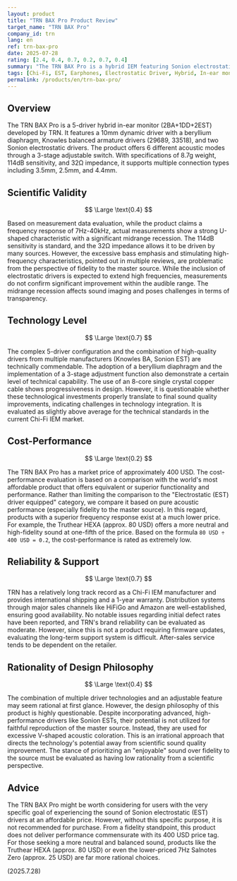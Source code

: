 ```yaml
---
layout: product
title: "TRN BAX Pro Product Review"
target_name: "TRN BAX Pro"
company_id: trn
lang: en
ref: trn-bax-pro
date: 2025-07-28
rating: [2.4, 0.4, 0.7, 0.2, 0.7, 0.4]
summary: "The TRN BAX Pro is a hybrid IEM featuring Sonion electrostatic drivers. While it incorporates advanced technology, its tuning prioritizes a V-shaped sound signature over fidelity, resulting in limited cost-performance based on measured performance."
tags: [Chi-Fi, EST, Earphones, Electrostatic Driver, Hybrid, In-ear monitors]
permalink: /products/en/trn-bax-pro/
---
```

## Overview

The TRN BAX Pro is a 5-driver hybrid in-ear monitor (2BA+1DD+2EST) developed by TRN. It features a 10mm dynamic driver with a beryllium diaphragm, Knowles balanced armature drivers (29689, 33518), and two Sonion electrostatic drivers. The product offers 6 different acoustic modes through a 3-stage adjustable switch. With specifications of 8.7g weight, 114dB sensitivity, and 32Ω impedance, it supports multiple connection types including 3.5mm, 2.5mm, and 4.4mm.

## Scientific Validity

$$ \Large \text{0.4} $$

Based on measurement data evaluation, while the product claims a frequency response of 7Hz-40kHz, actual measurements show a strong U-shaped characteristic with a significant midrange recession. The 114dB sensitivity is standard, and the 32Ω impedance allows it to be driven by many sources. However, the excessive bass emphasis and stimulating high-frequency characteristics, pointed out in multiple reviews, are problematic from the perspective of fidelity to the master source. While the inclusion of electrostatic drivers is expected to extend high frequencies, measurements do not confirm significant improvement within the audible range. The midrange recession affects sound imaging and poses challenges in terms of transparency.

## Technology Level

$$ \Large \text{0.7} $$

The complex 5-driver configuration and the combination of high-quality drivers from multiple manufacturers (Knowles BA, Sonion EST) are technically commendable. The adoption of a beryllium diaphragm and the implementation of a 3-stage adjustment function also demonstrate a certain level of technical capability. The use of an 8-core single crystal copper cable shows progressiveness in design. However, it is questionable whether these technological investments properly translate to final sound quality improvements, indicating challenges in technology integration. It is evaluated as slightly above average for the technical standards in the current Chi-Fi IEM market.

## Cost-Performance

$$ \Large \text{0.2} $$

The TRN BAX Pro has a market price of approximately 400 USD. The cost-performance evaluation is based on a comparison with the world's most affordable product that offers equivalent or superior functionality and performance. Rather than limiting the comparison to the "Electrostatic (EST) driver equipped" category, we compare it based on pure acoustic performance (especially fidelity to the master source). In this regard, products with a superior frequency response exist at a much lower price. For example, the Truthear HEXA (approx. 80 USD) offers a more neutral and high-fidelity sound at one-fifth of the price. Based on the formula `80 USD ÷ 400 USD = 0.2`, the cost-performance is rated as extremely low.

## Reliability & Support

$$ \Large \text{0.7} $$

TRN has a relatively long track record as a Chi-Fi IEM manufacturer and provides international shipping and a 1-year warranty. Distribution systems through major sales channels like HiFiGo and Amazon are well-established, ensuring good availability. No notable issues regarding initial defect rates have been reported, and TRN's brand reliability can be evaluated as moderate. However, since this is not a product requiring firmware updates, evaluating the long-term support system is difficult. After-sales service tends to be dependent on the retailer.

## Rationality of Design Philosophy

$$ \Large \text{0.4} $$

The combination of multiple driver technologies and an adjustable feature may seem rational at first glance. However, the design philosophy of this product is highly questionable. Despite incorporating advanced, high-performance drivers like Sonion ESTs, their potential is not utilized for faithful reproduction of the master source. Instead, they are used for excessive V-shaped acoustic coloration. This is an irrational approach that directs the technology's potential away from scientific sound quality improvement. The stance of prioritizing an "enjoyable" sound over fidelity to the source must be evaluated as having low rationality from a scientific perspective.

## Advice

The TRN BAX Pro might be worth considering for users with the very specific goal of experiencing the sound of Sonion electrostatic (EST) drivers at an affordable price. However, without this specific purpose, it is not recommended for purchase. From a fidelity standpoint, this product does not deliver performance commensurate with its 400 USD price tag. For those seeking a more neutral and balanced sound, products like the Truthear HEXA (approx. 80 USD) or even the lower-priced 7Hz Salnotes Zero (approx. 25 USD) are far more rational choices.

(2025.7.28)
